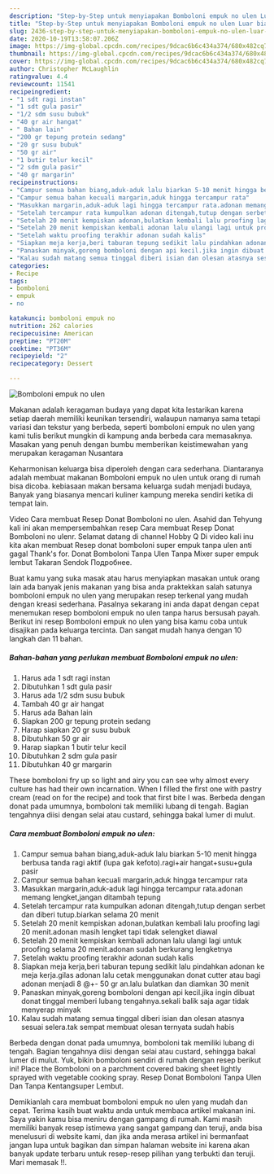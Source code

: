 ```yaml
---
description: "Step-by-Step untuk menyiapakan Bomboloni empuk no ulen Luar biasa"
title: "Step-by-Step untuk menyiapakan Bomboloni empuk no ulen Luar biasa"
slug: 2436-step-by-step-untuk-menyiapakan-bomboloni-empuk-no-ulen-luar-biasa
date: 2020-10-19T13:58:07.206Z
image: https://img-global.cpcdn.com/recipes/9dcac6b6c434a374/680x482cq70/bomboloni-empuk-no-ulen-foto-resep-utama.jpg
thumbnail: https://img-global.cpcdn.com/recipes/9dcac6b6c434a374/680x482cq70/bomboloni-empuk-no-ulen-foto-resep-utama.jpg
cover: https://img-global.cpcdn.com/recipes/9dcac6b6c434a374/680x482cq70/bomboloni-empuk-no-ulen-foto-resep-utama.jpg
author: Christopher McLaughlin
ratingvalue: 4.4
reviewcount: 11541
recipeingredient:
- "1 sdt ragi instan"
- "1 sdt gula pasir"
- "1/2 sdm susu bubuk"
- "40 gr air hangat"
- " Bahan lain"
- "200 gr tepung protein sedang"
- "20 gr susu bubuk"
- "50 gr air"
- "1 butir telur kecil"
- "2 sdm gula pasir"
- "40 gr margarin"
recipeinstructions:
- "Campur semua bahan biang,aduk-aduk lalu biarkan 5-10 menit hingga berbusa tanda ragi aktif (lupa gak kefoto).ragi+air hangat+susu+gula pasir"
- "Campur semua bahan kecuali margarin,aduk hingga tercampur rata"
- "Masukkan margarin,aduk-aduk lagi hingga tercampur rata.adonan memang lengket,jangan ditambah tepung"
- "Setelah tercampur rata kumpulkan adonan ditengah,tutup dengan serbet dan diberi tutup.biarkan selama 20 menit"
- "Setelah 20 menit kempiskan adonan,bulatkan kembali lalu proofing lagi 20 menit.adonan masih lengket tapi tidak selengket diawal"
- "Setelah 20 menit kempiskan kembali adonan lalu ulangi lagi untuk proofing selama 20 menit.adonan sudah berkurang lengketnya"
- "Setelah waktu proofing terakhir adonan sudah kalis"
- "Siapkan meja kerja,beri taburan tepung sedikit lalu pindahkan adonan ke meja kerja.gilas adonan lalu cetak menggunakan donat cutter atau bagi adonan menjadi 8 @+- 50 gr an.lalu bulatkan dan diamkan 30 menit"
- "Panaskan minyak,goreng bomboloni dengan api kecil.jika ingin dibuat donat tinggal memberi lubang tengahnya.sekali balik saja agar tidak menyerap minyak"
- "Kalau sudah matang semua tinggal diberi isian dan olesan atasnya sesuai selera.tak sempat membuat olesan ternyata sudah habis"
categories:
- Recipe
tags:
- bomboloni
- empuk
- no

katakunci: bomboloni empuk no 
nutrition: 262 calories
recipecuisine: American
preptime: "PT20M"
cooktime: "PT36M"
recipeyield: "2"
recipecategory: Dessert

---
```



![Bomboloni empuk no ulen](https://img-global.cpcdn.com/recipes/9dcac6b6c434a374/680x482cq70/bomboloni-empuk-no-ulen-foto-resep-utama.jpg)

Makanan adalah keragaman budaya yang dapat kita lestarikan karena setiap daerah memiliki keunikan tersendiri, walaupun namanya sama tetapi variasi dan tekstur yang berbeda, seperti bomboloni empuk no ulen yang kami tulis berikut mungkin di kampung anda berbeda cara memasaknya. Masakan yang penuh dengan bumbu memberikan keistimewahan yang merupakan keragaman Nusantara

Keharmonisan keluarga bisa diperoleh dengan cara sederhana. Diantaranya adalah membuat makanan Bomboloni empuk no ulen untuk orang di rumah bisa dicoba. kebiasaan makan bersama keluarga sudah menjadi budaya, Banyak yang biasanya mencari kuliner kampung mereka sendiri ketika di tempat lain.

Video Cara membuat Resep Donat Bomboloni no ulen. Asahid dan Tehyung kali ini akan mempersembahkan resep Cara membuat Resep Donat Bomboloni no ulenr. Selamat datang di channel Hobby Q Di video kali inu kita akan membuat Resep donat bomboloni super empuk tanpa ulen anti gagal Thank&#39;s for. Donat Bomboloni Tanpa Ulen Tanpa Mixer super empuk lembut Takaran Sendok Подробнее.

Buat kamu yang suka masak atau harus menyiapkan masakan untuk orang lain ada banyak jenis makanan yang bisa anda praktekkan salah satunya bomboloni empuk no ulen yang merupakan resep terkenal yang mudah dengan kreasi sederhana. Pasalnya sekarang ini anda dapat dengan cepat menemukan resep bomboloni empuk no ulen tanpa harus bersusah payah.
Berikut ini resep Bomboloni empuk no ulen yang bisa kamu coba untuk disajikan pada keluarga tercinta. Dan sangat mudah hanya dengan 10 langkah dan 11 bahan.


<!--inarticleads1-->

##### Bahan-bahan yang perlukan membuat Bomboloni empuk no ulen:

1. Harus ada 1 sdt ragi instan
1. Dibutuhkan 1 sdt gula pasir
1. Harus ada 1/2 sdm susu bubuk
1. Tambah 40 gr air hangat
1. Harus ada  Bahan lain
1. Siapkan 200 gr tepung protein sedang
1. Harap siapkan 20 gr susu bubuk
1. Dibutuhkan 50 gr air
1. Harap siapkan 1 butir telur kecil
1. Dibutuhkan 2 sdm gula pasir
1. Dibutuhkan 40 gr margarin


These bomboloni fry up so light and airy you can see why almost every culture has had their own incarnation. When I filled the first one with pastry cream (read on for the recipe) and took that first bite I was. Berbeda dengan donat pada umumnya, bomboloni tak memiliki lubang di tengah. Bagian tengahnya diisi dengan selai atau custard, sehingga bakal lumer di mulut. 

<!--inarticleads2-->

##### Cara membuat  Bomboloni empuk no ulen:

1. Campur semua bahan biang,aduk-aduk lalu biarkan 5-10 menit hingga berbusa tanda ragi aktif (lupa gak kefoto).ragi+air hangat+susu+gula pasir
1. Campur semua bahan kecuali margarin,aduk hingga tercampur rata
1. Masukkan margarin,aduk-aduk lagi hingga tercampur rata.adonan memang lengket,jangan ditambah tepung
1. Setelah tercampur rata kumpulkan adonan ditengah,tutup dengan serbet dan diberi tutup.biarkan selama 20 menit
1. Setelah 20 menit kempiskan adonan,bulatkan kembali lalu proofing lagi 20 menit.adonan masih lengket tapi tidak selengket diawal
1. Setelah 20 menit kempiskan kembali adonan lalu ulangi lagi untuk proofing selama 20 menit.adonan sudah berkurang lengketnya
1. Setelah waktu proofing terakhir adonan sudah kalis
1. Siapkan meja kerja,beri taburan tepung sedikit lalu pindahkan adonan ke meja kerja.gilas adonan lalu cetak menggunakan donat cutter atau bagi adonan menjadi 8 @+- 50 gr an.lalu bulatkan dan diamkan 30 menit
1. Panaskan minyak,goreng bomboloni dengan api kecil.jika ingin dibuat donat tinggal memberi lubang tengahnya.sekali balik saja agar tidak menyerap minyak
1. Kalau sudah matang semua tinggal diberi isian dan olesan atasnya sesuai selera.tak sempat membuat olesan ternyata sudah habis


Berbeda dengan donat pada umumnya, bomboloni tak memiliki lubang di tengah. Bagian tengahnya diisi dengan selai atau custard, sehingga bakal lumer di mulut. Yuk, bikin bomboloni sendiri di rumah dengan resep berikut ini! Place the Bomboloni on a parchment covered baking sheet lightly sprayed with vegetable cooking spray. Resep Donat Bomboloni Tanpa Ulen Dan Tanpa Kentangsuper Lembut. 

Demikianlah cara membuat bomboloni empuk no ulen yang mudah dan cepat. Terima kasih buat waktu anda untuk membaca artikel makanan ini. Saya yakin kamu bisa meniru dengan gampang di rumah. Kami masih memiliki banyak resep istimewa yang sangat gampang dan teruji, anda bisa menelusuri di website kami, dan jika anda merasa artikel ini bermanfaat jangan lupa untuk bagikan dan simpan halaman website ini karena akan banyak update terbaru untuk resep-resep pilihan yang terbukti dan teruji. Mari memasak !!. 
